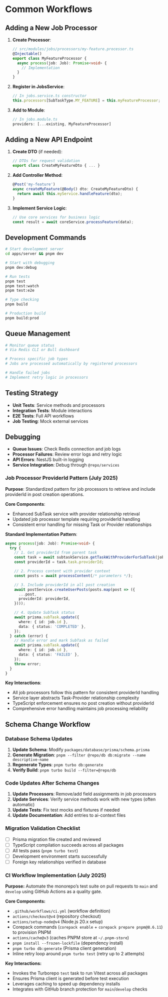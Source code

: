 # Common Workflows

## Adding a New Job Processor

1. **Create Processor**:
   ```typescript
   // src/modules/jobs/processors/my-feature.processor.ts
   @Injectable()
   export class MyFeatureProcessor {
     async process(job: Job): Promise<void> {
       // Implementation
     }
   }
   ```

2. **Register in JobsService**:
   ```typescript
   // In jobs.service.ts constructor
   this.processors[SubTaskType.MY_FEATURE] = this.myFeatureProcessor;
   ```

3. **Add to Module**:
   ```typescript
   // In jobs.module.ts
   providers: [...existing, MyFeatureProcessor]
   ```

## Adding a New API Endpoint

1. **Create DTO** (if needed):
   ```typescript
   // DTOs for request validation
   export class CreateMyFeatureDto { ... }
   ```

2. **Add Controller Method**:
   ```typescript
   @Post('my-feature')
   async createMyFeature(@Body() dto: CreateMyFeatureDto) {
     return await this.myService.handleFeature(dto);
   }
   ```

3. **Implement Service Logic**:
   ```typescript
   // Use core services for business logic
   const result = await coreService.processFeature(data);
   ```

## Development Commands

```bash
# Start development server
cd apps/server && pnpm dev

# Start with debugging
pnpm dev:debug

# Run tests
pnpm test
pnpm test:watch
pnpm test:e2e

# Type checking
pnpm build

# Production build
pnpm build:prod
```

## Queue Management

```bash
# Monitor queue status
# Via Redis CLI or Bull dashboard

# Process specific job types
# Jobs are processed automatically by registered processors

# Handle failed jobs
# Implement retry logic in processors
```

## Testing Strategy

- **Unit Tests**: Service methods and processors
- **Integration Tests**: Module interactions
- **E2E Tests**: Full API workflows
- **Job Testing**: Mock external services

## Debugging

- **Queue Issues**: Check Redis connection and job logs
- **Processor Failures**: Review error logs and retry logic
- **API Errors**: NestJS built-in logging
- **Service Integration**: Debug through `@repo/services`

### Job Processor ProviderId Pattern (July 2025)

**Purpose**: Standardized pattern for job processors to retrieve and include providerId in post creation operations.

**Core Components**:
- Enhanced SubTask service with provider relationship retrieval
- Updated job processor template requiring providerId handling
- Consistent error handling for missing Task or Provider relationships

**Standard Implementation Pattern**:
```typescript
async process(job: Job): Promise<void> {
  try {
    // 1. Get providerId from parent task
    const task = await subtaskService.getTaskWithProviderForSubTask(job.id);
    const providerId = task.task.providerId;

    // 2. Process content with provider context
    const posts = await processContent(/* parameters */);

    // 3. Include providerId in all post creation
    await postService.createUserPosts(posts.map(post => ({
      ...post,
      providerId: providerId,
    })));

    // 4. Update SubTask status
    await prisma.subTask.update({
      where: { id: job.id },
      data: { status: 'COMPLETED' },
    });
  } catch (error) {
    // Handle error and mark SubTask as failed
    await prisma.subTask.update({
      where: { id: job.id },
      data: { status: 'FAILED' },
    });
    throw error;
  }
}
```

**Key Interactions**:
- All job processors follow this pattern for consistent providerId handling
- Service layer abstracts Task-Provider relationship complexity
- TypeScript enforcement ensures no post creation without providerId
- Comprehensive error handling maintains job processing reliability

## Schema Change Workflow

### Database Schema Updates
1. **Update Schema**: Modify `packages/database/prisma/schema.prisma`
2. **Generate Migration**: `pnpm --filter @repo/db db:migrate --name descriptive-name`
3. **Regenerate Types**: `pnpm turbo db:generate`
4. **Verify Build**: `pnpm turbo build --filter=@repo/db`

### Code Updates After Schema Changes
1. **Update Processors**: Remove/add field assignments in job processors
2. **Update Services**: Verify service methods work with new types (often automatic)
3. **Update Tests**: Fix test mocks and fixtures if needed
4. **Update Documentation**: Add entries to ai-context files

### Migration Validation Checklist
- [ ] Prisma migration file created and reviewed
- [ ] TypeScript compilation succeeds across all packages
- [ ] All tests pass (`pnpm turbo test`)
- [ ] Development environment starts successfully
- [ ] Foreign key relationships verified in database

### CI Workflow Implementation (July 2025)
**Purpose:** Automate the monorepo’s test suite on pull requests to `main` and `develop` using GitHub Actions as a quality gate.

**Core Components:**
- `.github/workflows/ci.yml` (workflow definition)
- `actions/checkout@v4` (repository checkout)
- `actions/setup-node@v4` (Node.js 20.x setup)
- Corepack commands (`corepack enable` + `corepack prepare pnpm@8.6.11`) to provision PNPM
- `actions/cache@v3` (caches PNPM store at `~/.pnpm-store`)
- `pnpm install --frozen-lockfile` (dependency install)
- `pnpm turbo db:generate` (Prisma client generation)
- Inline retry loop around `pnpm turbo test` (retry up to 2 attempts)

**Key Interactions:**
- Invokes the Turborepo `test` task to run Vitest across all packages
- Ensures Prisma client is generated before test execution
- Leverages caching to speed up dependency installs
- Integrates with GitHub branch protection for `main`/`develop` checks

